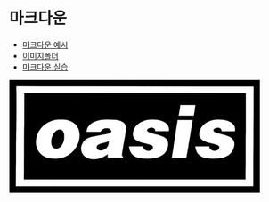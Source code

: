 # 마크다운

- [마크다운 예시](마크다운.md)
- [이미지폴더](./images)
- [마크다운 실습](Markdown_실습따라만들기문제)



![이미지](README.assets/이미지.JPG)